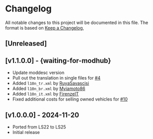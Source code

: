 # Changelog

All notable changes to this project will be documented in this file.
The format is based on [Keep a Changelog](https://keepachangelog.com/en/1.0.0/),

## [Unreleased]


## [v1.1.0.0] - {waiting-for-modhub}
- Update moddesc version
- Pull out the translation in single files for [#4](https://github.com/Peppie84/FS25_ExtendedLeasing/issues/4)
- Added `l10n_tr.xml` by [RuyaSavascisi](https://github.com/RuyaSavascisi)
- Added `l10n_br.xml` by [Myiamoto86](https://github.com/Myiamoto86)
- Added `l10n_it.xml` by [FirenzeIT](https://github.com/FirenzeIT)
- Fixed additional costs for selling owned vehicles for [#10](https://github.com/Peppie84/FS25_ExtendedLeasing/issues/10)

## [v1.0.0.0] - 2024-11-20
- Ported from LS22 to LS25
- Initial release